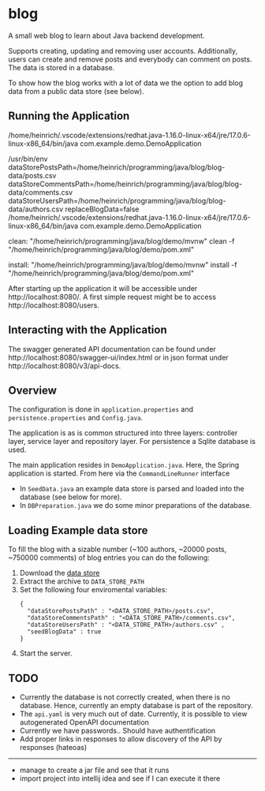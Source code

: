 # blog
A small web blog to learn about Java backend development.

Supports creating, updating and removing user accounts. Additionally, users can create and remove posts and everybody can comment on posts. The data is stored in a database. 

To show how the blog works with a lot of data we the option to add blog data from a public data store (see below).

## Running the Application

/home/heinrich/.vscode/extensions/redhat.java-1.16.0-linux-x64/jre/17.0.6-linux-x86_64/bin/java com.example.demo.DemoApplication 

/usr/bin/env dataStorePostsPath=/home/heinrich/programming/java/blog/blog-data/posts.csv dataStoreCommentsPath=/home/heinrich/programming/java/blog/blog-data/comments.csv dataStoreUsersPath=/home/heinrich/programming/java/blog/blog-data/authors.csv replaceBlogData=false /home/heinrich/.vscode/extensions/redhat.java-1.16.0-linux-x64/jre/17.0.6-linux-x86_64/bin/java com.example.demo.DemoApplication 

clean: "/home/heinrich/programming/java/blog/demo/mvnw" clean -f "/home/heinrich/programming/java/blog/demo/pom.xml"

install: "/home/heinrich/programming/java/blog/demo/mvnw" install -f "/home/heinrich/programming/java/blog/demo/pom.xml"

After starting up the application it will be accessible under http://localhost:8080/. A first simple request might be to access http://localhost:8080/users.

## Interacting with the Application
The swagger generated API documentation can be found under http://localhost:8080/swagger-ui/index.html or in json format under http://localhost:8080/v3/api-docs.

## Overview
The configuration is done in `application.properties` and `persistence.properties` and `Config.java`.

The application is as is common structured into three layers: controller layer, service layer and repository layer. For persistence a Sqlite database is used.

The main application resides in `DemoApplication.java`. Here, the Spring application is started. From here via the `CommandLineRunner` interface 
- In `SeedData.java` an example data store is parsed and loaded into the database (see below for more). 
- In `DBPreparation.java` we do some minor preparations of the database.

## Loading Example data store
To fill the blog with a sizable number (~100 authors, ~20000 posts, ~750000 comments) of blog entries you can do the following:

1. Download the [data store](https://www.kaggle.com/datasets/lakritidis/identifying-influential-bloggers-techcrunch)
1. Extract the archive to `DATA_STORE_PATH`
1. Set the following four enviromental variables: 
      ```
      {
        "dataStorePostsPath" : "<DATA_STORE_PATH>/posts.csv",
        "dataStoreCommentsPath" : "<DATA_STORE_PATH>/comments.csv",
        "dataStoreUsersPath" : "<DATA_STORE_PATH>/authors.csv" ,
        "seedBlogData" : true
      }
      ```
1. Start the server.


## TODO
- Currently the database is not correctly created, when there is no database. Hence, currently an empty database is part of the repository.
- The `api.yaml` is very much out of date. Currently, it is possible to view autogenerated OpenAPI documentation
- Currently we have passwords.. Should have authentification
- Add proper links in responses to allow discovery of the API by responses (hateoas)


---

- manage to create a jar file and see that it runs
- import project into intellij idea and see if I can execute it there


